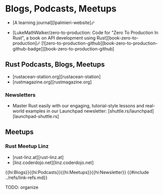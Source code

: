 # Blogs, Podcasts, Meetups

- [A learning journal][lpalmieri-website]⮳

- [LukeMathWalker/zero-to-production: Code for \"Zero To Production In Rust\", a book on API development using Rust][book-zero-to-production]⮳  [![zero-to-production-github][book-zero-to-production-github-badge]][book-zero-to-production-github]

## Rust Podcasts, Blogs, Meetups

- [rustacean-station.org][rustacean-station]
- [rustmagazine.org][rustmagazine.org]

### Newsletters

- Master Rust easily with our engaging, tutorial-style lessons and real-world examples in our Launchpad newsletter: [shuttle.rs/launchpad][launchpad-shuttle.rs]

## Meetups

### Rust Meetup Linz

- [rust-linz.at][rust-linz.at]
- [linz.coderdojo.net][linz.coderdojo.net]

{{hi:Blogs}}{{hi:Podcasts}}{{hi:Meetups}}{{hi:Newsletter}}
{{#include ../refs/link-refs.md}}

<div class="hidden">
TODO: organize
</div>
